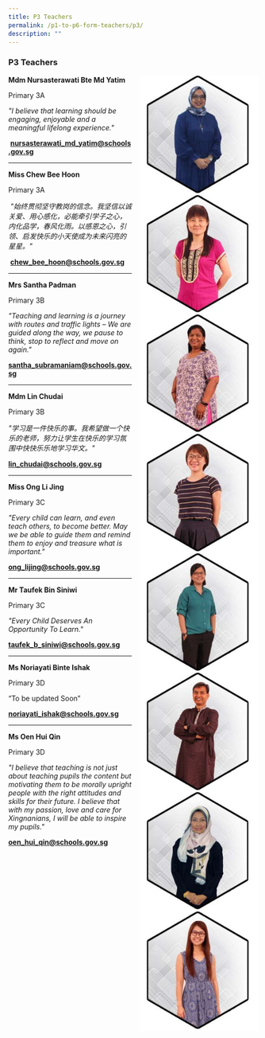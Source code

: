 ```yaml
---
title: P3 Teachers
permalink: /p1-to-p6-form-teachers/p3/
description: ""
---
```

### P3 Teachers

<img src="/images/ft36.png" style="width:240px;height:240px;margin-left:15px;" align = "right"> **Mdm Nursasterawati Bte Md Yatim**

Primary 3A

_"I believe that learning should be engaging, enjoyable and a meaningful lifelong experience."_

 [**nursasterawati\_md\_yatim@schools.gov.sg**](mailto:nursasterawati_md_yatim@schools.gov.sg)

* * *

<img src="/images/ft37.png" style="width:240px;height:240px;margin-left:15px;" align = "right"> **Miss Chew Bee Hoon** 

Primary 3A

 _"始终贯彻坚守教岗的信念。我坚信以诚关爱、用心感化，必能牵引学子之心，内化品学，春风化雨。以感恩之心，引领、启发快乐的小天使成为未来闪亮的星星。"_
 
  [**chew\_bee\_hoon@schools.gov.sg**](mailto:chew_bee_hoon@schools.gov.sg)

* * *

<img src="/images/ft38.png" style="width:240px;height:240px;margin-left:15px;" align = "right"> **Mrs Santha Padman** 

Primary 3B

_"Teaching and learning is a journey with routes and traffic lights – We are guided along the way, we pause to think, stop to reflect and move on again."_

[**santha\_subramaniam@schools.gov.sg**](mailto:santha_subramaniam@schools.gov.sg)

* * *

<img src="/images/ft39.png" style="width:240px;height:240px;margin-left:15px;" align = "right"> **Mdm Lin Chudai**  

Primary 3B  
  
_"学习是一件快乐的事。我希望做一个快乐的老师，努力让学生在快乐的学习氛围中快快乐乐地学习华文。"_

[**lin\_chudai@schools.gov.sg**](mailto:lin_chudai@schools.gov.sg)

* * *

<img src="/images/ft40.png" style="width:240px;height:240px;margin-left:15px;" align = "right"> **Miss Ong Li Jing**

Primary 3C

_"Every child can learn, and even teach others, to become better. May we be able to guide them and remind them to enjoy and treasure what is important."_

[**ong\_lijing@schools.gov.sg**](mailto:ong_lijing@schools.gov.sg)

* * *

<img src="/images/ft41.png" style="width:240px;height:240px;margin-left:15px;" align = "right"> **Mr Taufek Bin Siniwi**  

Primary 3C

_"Every Child Deserves An Opportunity To Learn."_

[**taufek\_b\_siniwi@schools.gov.sg**](mailto:taufek_b_siniwi@schools.gov.sg)

* * *

<img src="/images/ft42.png" style="width:240px;height:240px;margin-left:15px;" align = "right"> **Ms Noriayati Binte Ishak**

Primary 3D

“To be updated Soon”

**[noriayati\_ishak@schools.gov.sg](mailto:noriayati_ishak@schools.gov.sg)**

* * *

<img src="/images/ft43.png" style="width:240px;height:240px;margin-left:15px;" align = "right"> **Ms Oen Hui Qin**  

Primary 3D  
  
_"I believe that teaching is not just about teaching pupils the content but motivating them to be morally upright people with the right attitudes and skills for their future. I believe that with my passion, love and care for Xingnanians, I will be able to inspire my pupils."_

[**oen\_hui\_qin@schools.gov.sg**](mailto:oen_hui_qin@schools.gov.sg)

